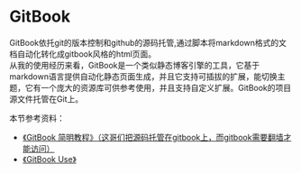 # GitBook

GitBook依托git的版本控制和github的源码托管,通过脚本将markdown格式的文档自动化转化成gitbook风格的html页面。  
从我的使用经历来看，GitBook是一个类似静态博客引擎的工具，它基于markdown语言提供自动化静态页面生成，并且它支持可插拔的扩展，能切换主题，它有一个庞大的资源库可供参考使用，并且支持自定义扩展。GitBook的项目源文件托管在Git上。


本节参考资料：  

* [《GitBook 简明教程》（这哥们把源码托管在gitbook上，而gitbook需要翻墙才能访问）](http://www.chengweiyang.cn/gitbook/plugins/functional/disqus.html)
* [《GitBook Use》](http://gitbook.zhangjikai.com/v2/commands.html)